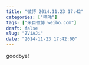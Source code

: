 ```yaml
---
title: "微博 2014.11.23 17:42"
categories: ["嘀咕"]
tags: ["来自微博 weibo.com"]
draft: false
slug: "ZViAJi"
date: "2014-11-23 17:42:00"
---
```


<p>goodbye! ​​​​</p>
